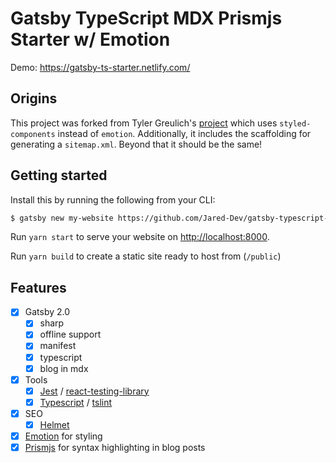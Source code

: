 # Gatsby TypeScript MDX Prismjs Starter w/ Emotion

Demo: <https://gatsby-ts-starter.netlify.com/>

## Origins

This project was forked from Tyler Greulich's [project](https://github.com/tylergreulich/gatsby-typescript-mdx-prismjs-starter) which uses `styled-components` instead of `emotion`. Additionally, it includes the scaffolding for generating a `sitemap.xml`. Beyond that it should be the same!

## Getting started

Install this by running the following from your CLI:

```bash
$ gatsby new my-website https://github.com/Jared-Dev/gatsby-typescript-mdx-prismjs-emotion-starter
```

Run `yarn start` to serve your website on <http://localhost:8000>.

Run `yarn build` to create a static site ready to host from (`/public`)

## Features

- [x] Gatsby 2.0
  - [x] sharp
  - [x] offline support
  - [x] manifest
  - [x] typescript
  - [x] blog in mdx
- [x] Tools
  - [x] [Jest](https://facebook.github.io/jest/) / [react-testing-library](https://github.com/kentcdodds/react-testing-library)
  - [x] [Typescript](https://www.typescriptlang.org/) / [tslint](https://palantir.github.io/tslint/)
- [x] SEO
  - [x] [Helmet](https://github.com/nfl/react-helmet)
- [x] [Emotion](https://emotion.sh/) for styling
- [x] [Prismjs](https://prismjs.com/) for syntax highlighting in blog posts
